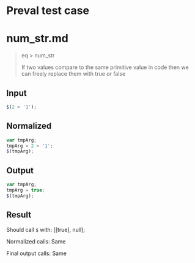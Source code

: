 # Preval test case

# num_str.md

> eq > num_str
>
> If two values compare to the same primitive value in code then we can freely replace them with true or false

## Input

`````js filename=intro
$(2 > '1');
`````

## Normalized

`````js filename=intro
var tmpArg;
tmpArg = 2 > '1';
$(tmpArg);
`````

## Output

`````js filename=intro
var tmpArg;
tmpArg = true;
$(tmpArg);
`````

## Result

Should call `$` with:
[[true], null];

Normalized calls: Same

Final output calls: Same
